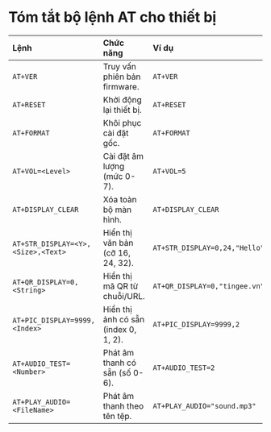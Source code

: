 # Tóm tắt bộ lệnh AT cho thiết bị

| Lệnh                               | Chức năng                            | Ví dụ                         |
| :--------------------------------- | :----------------------------------- | :---------------------------- |
| `AT+VER`                           | Truy vấn phiên bản firmware.         | `AT+VER`                      |
| `AT+RESET`                         | Khởi động lại thiết bị.              | `AT+RESET`                    |
| `AT+FORMAT`                        | Khôi phục cài đặt gốc.               | `AT+FORMAT`                   |
| `AT+VOL=<Level>`                   | Cài đặt âm lượng (mức 0-7).          | `AT+VOL=5`                    |
| `AT+DISPLAY_CLEAR`                 | Xóa toàn bộ màn hình.                | `AT+DISPLAY_CLEAR`            |
| `AT+STR_DISPLAY=<Y>,<Size>,<Text>` | Hiển thị văn bản (cỡ 16, 24, 32).    | `AT+STR_DISPLAY=0,24,"Hello"` |
| `AT+QR_DISPLAY=0,<String>`         | Hiển thị mã QR từ chuỗi/URL.         | `AT+QR_DISPLAY=0,"tingee.vn"` |
| `AT+PIC_DISPLAY=9999,<Index>`      | Hiển thị ảnh có sẵn (index 0, 1, 2). | `AT+PIC_DISPLAY=9999,2`       |
| `AT+AUDIO_TEST=<Number>`           | Phát âm thanh có sẵn (số 0-6).       | `AT+AUDIO_TEST=2`             |
| `AT+PLAY_AUDIO=<FileName>`         | Phát âm thanh theo tên tệp.          | `AT+PLAY_AUDIO="sound.mp3"`   |